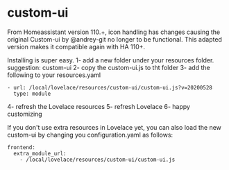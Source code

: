 # custom-ui
From Homeassistant version 110.+, icon handling has changes causing the original Custom-ui by @andrey-git no longer to be functional.
This adapted version makes it compatible again with HA 110+.

Installing is super easy.
1- add a new folder under your resources folder. suggestion: custom-ui
2- copy the custom-ui.js to tht folder
3- add the following to your resources.yaml
   ```
   - url: /local/lovelace/resources/custom-ui/custom-ui.js?v=20200528
     type: module
  ```
4- refresh the Lovelace resources
5- refresh Lovelace
6- happy customizing

If you don't use extra resources in Lovelace yet, you can also load the new custom-ui by changing you configuration.yaml as follows:
   ```
   frontend:
     extra_module_url:
       - /local/lovelace/resources/custom-ui/custom-ui.js
   ```
